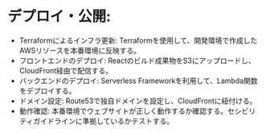 # デプロイ・公開:

* Terraformによるインフラ更新: Terraformを使用して、開発環境で作成したAWSリソースを本番環境に反映する。
* フロントエンドのデプロイ: Reactのビルド成果物をS3にアップロードし、CloudFront経由で配信する。
* バックエンドのデプロイ: Serverless Frameworkを利用して、Lambda関数をデプロイする。
* ドメイン設定: Route53で独自ドメインを設定し、CloudFrontに紐付ける。
* 動作確認: 本番環境でウェブサイトが正しく動作するか確認する。セシビリティガイドラインに準拠しているかテストする。
